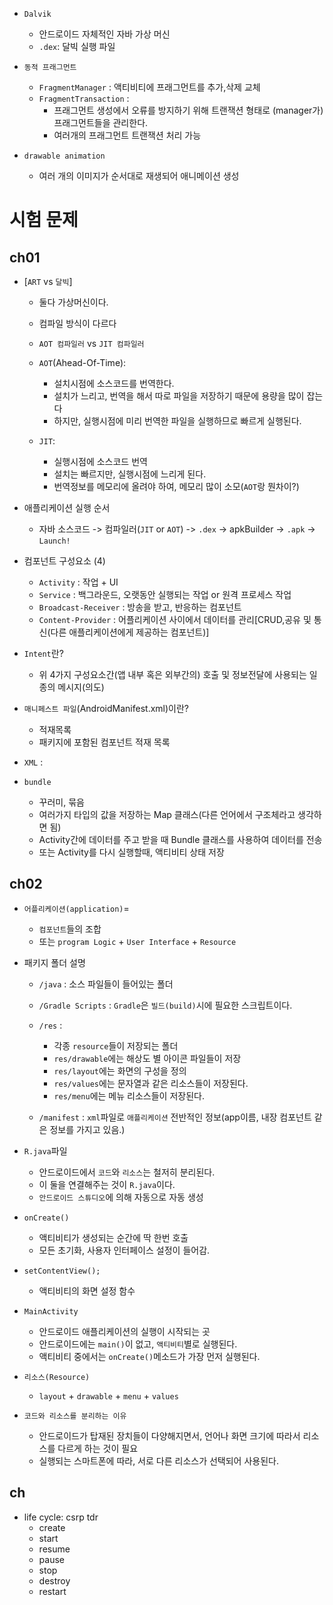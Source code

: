 - `Dalvik`
    - 안드로이드 자체적인 자바 가상 머신
    - `.dex`: 달빅 실행 파일
- `동적 프래그먼트`
    - `FragmentManager` : 액티비티에 프래그먼트를 추가,삭제 교체
    - `FragmentTransaction` : 
        - 프래그먼트 생성에서 오류를 방지하기 위해 트랜잭션 형태로 (manager가) 프래그먼트들을 관리한다. 
        - 여러개의 프래그먼트 트랜잭션 처리 가능

- `drawable animation`
    - 여러 개의 이미지가 순서대로 재생되어 애니메이션 생성



# 시험 문제
## ch01
- [`ART` vs `달빅`]
    - 둘다 가상머신이다.
    - 컴파일 방식이 다르다
    - `AOT 컴파일러` vs `JIT 컴파일러`
    - `AOT`(Ahead-Of-Time):
        - 설치시점에 소스코드를 번역한다.
        - 설치가 느리고, 번역을 해서 따로 파일을 저장하기 때문에 용량을 많이 잡는다
        - 하지만, 실행시점에 미리 번역한 파일을 실행하므로 빠르게 실행된다.
    
    - `JIT`:
        - 실행시점에 소스코드 번역
        - 설치는 빠르지만, 실행시점에 느리게 된다.
        - 번역정보를 메모리에 올려야 하여, 메모리 많이 소모(`AOT`랑 뭔차이?)

- 애플리케이션 실행 순서
    - 자바 소스코드 -> 컴파일러(`JIT` or `AOT`) -> `.dex` -> apkBuilder -> `.apk` -> `Launch!`
- 컴포넌트 구성요소 (4)
    - `Activity` : 작업 + UI 
    - `Service` : 백그라운드, 오랫동안 실행되는 작업 or 원격 프로세스 작업
    - `Broadcast-Receiver` : 방송을 받고, 반응하는 컴포넌트
    - `Content-Provider` : 어플리케이션 사이에서 데이터를 관리[CRUD,공유 및 통신(다른 애플리케이션에게 제공하는 컴포넌트)]
     
- `Intent`란?
    - 위 4가지 구성요소간(앱 내부 혹은 외부간의) 호출 및 정보전달에 사용되는 일종의 메시지(의도)

- `매니페스트 파일`(AndroidManifest.xml)이란?
    - 적재목록
    - 패키지에 포함된 컴포넌트 적재 목록
- `XML` : 
- `bundle`
    - 꾸러미, 묶음
    - 여러가지 타입의 값을 저장하는 Map 클래스(다른 언어에서 구조체라고 생각하면 됨)
    - Activity간에 데이터를 주고 받을 때 Bundle 클래스를 사용하여 데이터를 전송
    - 또는 Activity를 다시 실행할때, 액티비티 상태 저장

## ch02
- `어플리케이션(application)`= 
    - `컴포넌트`들의 조합
    - 또는 `program Logic` + `User Interface` + `Resource`

- 패키지 폴더 설명
    - `/java` : 소스 파일들이 들어있는 폴더
    - `/Gradle Scripts` : `Gradle`은 `빌드(build)`시에 필요한 스크립트이다. 
    - `/res` :
        - 각종 `resource`들이 저장되는 폴더
        - `res/drawable`에는 해상도 별 아이콘 파일들이 저장
        - `res/layout`에는 화면의 구성을 정의
        - `res/values`에는 문자열과 같은 리소스들이 저장된다.
        - `res/menu`에는 메뉴 리소스들이 저장된다.

    - `/manifest` : `xml`파일로 `애플리케이션` 전반적인 정보(app이름, 내장 컴포넌트 같은 정보를 가지고 있음.)

- `R.java`파일
    - 안드로이드에서 `코드`와 `리소스`는 철저히 분리된다.
    - 이 둘을 연결해주는 것이 `R.java`이다.
    - `안드로이드 스튜디오`에 의해 자동으로 자동 생성

- `onCreate()`
    - 액티비티가 생성되는 순간에 딱 한번 호출
    - 모든 초기화, 사용자 인터페이스 설정이 들어감.

- `setContentView();`
    - 액티비티의 화면 설정 함수

- `MainActivity`
    - 안드로이드 애플리케이션의 실행이 시작되는 곳
    - 안드로이드에는 `main()`이 없고, `액티비티`별로 실행된다.
    - 액티비티 중에서는 `onCreate()`메소드가 가장 먼저 실행된다.

- `리소스(Resource)`
    - `layout` + `drawable` + `menu` + `values`

- `코드와 리소스를 분리하는 이유`
    - 안드로이드가 탑재된 장치들이 다양해지면서, 언어나 화면 크기에 따라서 리소스를 다르게 하는 것이 필요
    - 실행되는 스마트폰에 따라, 서로 다른 리소스가 선택되어 사용된다.

## ch
- life cycle: csrp tdr
    - create
    - start
    - resume
    - pause
    - stop
    - destroy
    - restart

